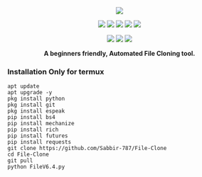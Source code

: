 <!-- FILE-CLONING -->
<p align="center">
  <img src="https://github.com/Sabbir-787/File-Clone/blob/main/Screenshot.png">
</p>

<p align="center">
  <img src="https://img.shields.io/badge/Version-6.4-gray?style=for-the-badge">
  <img src="https://img.shields.io/github/license/Sabbir-787/File-Clone?style=for-the-badge">
  <img src="https://img.shields.io/github/stars/Sabbir-787/File-Clone?style=for-the-badge">
  <img src="https://img.shields.io/github/issues/Sabbir-787/File-Clone?color=red&style=for-the-badge">
  <img src="https://img.shields.io/github/forks/Sabbir-787/File-Clone?color=teal&style=for-the-badge">
</p>

<p align="center">
  <img src="https://img.shields.io/badge/Author-SN--SABBIR-blue?style=flat-square">
  <img src="https://img.shields.io/badge/Written%20In-PYTHON-darkcyan?style=flat-square">
  <img src="https://hits.seeyoufarm.com/api/count/incr/badge.svg?url=https%3A%2F%2Fgithub.com%2FSabbir-787%2FFile-Clone&title=Visitors&edge_flat=false"/></a>
</p>

<p align="center"><b>A beginners friendly, Automated File Cloning tool.</b></p>



### Installation Only for termux

  ```
  apt update
  apt upgrade -y
  pkg install python
  pkg install git
  pkg install espeak
  pip install bs4
  pip install mechanize
  pip install rich
  pip install futures
  pip install requests
  git clone https://github.com/Sabbir-787/File-Clone
  cd File-Clone
  git pull
  python FileV6.4.py
  ```

<table>

<!-- // -->

<!-- // -->
